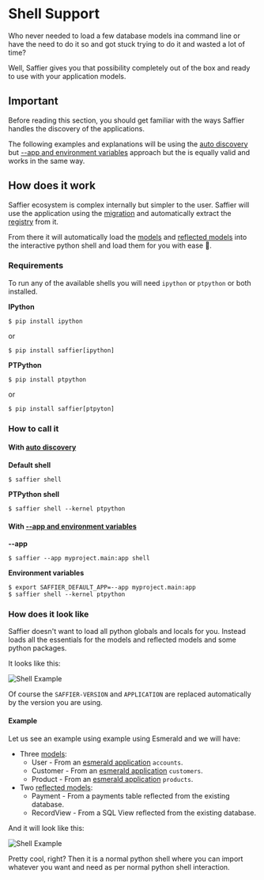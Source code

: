 # Shell Support

Who never needed to load a few database models ina command line  or have the need to do it so and
got stuck trying to do it and wasted a lot of time?

Well, Saffier gives you that possibility completely out of the box and ready to use with your
application models.

## Important

Before reading this section, you should get familiar with the ways Saffier handles the discovery
of the applications.

The following examples and explanations will be using the [auto discovery](./discovery.md#auto-discovery)
but [--app and environment variables](./discovery.md##environment-variables) approach but the
is equally valid and works in the same way.

## How does it work

Saffier ecosystem is complex internally but simpler to the user. Saffier will use the application
using the [migration](./migrations/migrations.md#migration) and automatically extract the
[registry](./registry.md) from it.

From there it will automatically load the [models](./models.md) and [reflected models](./reflection.md)
into the interactive python shell and load them for you with ease 🎉.

### Requirements

To run any of the available shells you will need `ipython` or `ptpython` or both installed.

**IPython**

```shell
$ pip install ipython
```

or

```shell
$ pip install saffier[ipython]
```

**PTPython**

```shell
$ pip install ptpython
```

or

```shell
$ pip install saffier[ptpyton]
```

### How to call it

#### With [auto discovery](./discovery.md#auto-discovery)

**Default shell**

```shell
$ saffier shell
```

**PTPython shell**

```shell
$ saffier shell --kernel ptpython
```

#### With [--app and environment variables](./discovery.md##environment-variables)

**--app**

```shell
$ saffier --app myproject.main:app shell
```

**Environment variables**

```shell
$ export SAFFIER_DEFAULT_APP=--app myproject.main:app
$ saffier shell --kernel ptpython
```

### How does it look like

Saffier doesn't want to load all python globals and locals for you. Instead loads all the
essentials for the models and reflected models and some python packages.

It looks like this:

<img src="https://res.cloudinary.com/dymmond/image/upload/v1682083526/Saffier/carbon/shell_n2ruox.png" alt='Shell Example'>

Of course the `SAFFIER-VERSION` and `APPLICATION` are replaced automatically by the version you are
using.

#### Example

Let us see an example using example using Esmerald and we will have:

* Three [models](./models.md):
    * User - From an [esmerald application][esmerald_application] `accounts`.
    * Customer - From an [esmerald application][esmerald_application] `customers`.
    * Product - From an [esmerald application][esmerald_application] `products`.
* Two [reflected models](./reflection.md):
    * Payment - From a payments table reflected from the existing database.
    * RecordView - From a SQL View reflected from the existing database.

And it will look like this:

<img src="https://res.cloudinary.com/dymmond/image/upload/v1682084269/Saffier/carbon/example_m2ggyt.png" alt='Shell Example'>

Pretty cool, right? Then it is a normal python shell where you can import whatever you want and
need as per normal python shell interaction.

[esmerald_application]: https://esmerald.dev/management/directives/#create-app
